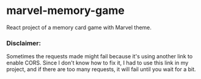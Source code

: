 # marvel-memory-game
 React project of a memory card game with Marvel theme.

### Disclaimer:
Sometimes the requests made might fail because it's using another link to enable CORS. Since I don't know how to fix it, I had to use this link
in my project, and if there are too many requests, it will fail until you wait for a bit.
